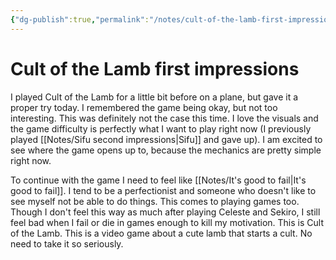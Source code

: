 ```yaml
---
{"dg-publish":true,"permalink":"/notes/cult-of-the-lamb-first-impressions/","created":"2024-01-02T20:25:31.000+09:00","updated":"2024-01-02T21:25:56.900+09:00"}
---
```


# Cult of the Lamb first impressions

I played Cult of the Lamb for a little bit before on a plane, but gave it a proper try today. I remembered the game being okay, but not too interesting. This was definitely not the case this time. I love the visuals and the game difficulty is perfectly what I want to play right now (I previously played [[Notes/Sifu second impressions\|Sifu]] and gave up). I am excited to see where the game opens up to, because the mechanics are pretty simple right now.

To continue with the game I need to feel like [[Notes/It's good to fail\|It's good to fail]]. I tend to be a perfectionist and someone who doesn't like to see myself not be able to do things. This comes to playing games too. Though I don't feel this way as much after playing Celeste and Sekiro, I still feel bad when I fail or die in games enough to kill my motivation. This is Cult of the Lamb. This is a video game about a cute lamb that starts a cult. No need to take it so seriously.
